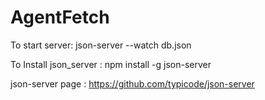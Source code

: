 # AgentFetch

To start server: json-server --watch db.json

To Install json_server : npm install -g json-server

json-server page : https://github.com/typicode/json-server
